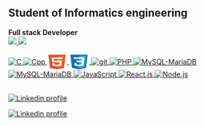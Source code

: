 
<h2>Student of Informatics engineering</h2>
<b color="blue">Full stack Developer</b>


<div align="left">
  <a href="https://github.com/Saturnino1">
  <img height="150em" src="https://github-readme-stats.vercel.app/api?username=Saturnino1&show_icons=true&theme=aura&include_all_commits=true&count_private=true"/>
  <img height="150em" src="https://github-readme-stats.vercel.app/api/top-langs/?username=Saturnino1&layout=compact&langs_count=7&theme=aura"/>
</div>

  <div style="display: inline_block"><br>
  <img align="center" alt="C" height="30" width="40" src="https://cdn.jsdelivr.net/gh/devicons/devicon/icons/c/c-original.svg">
  <img align="center" alt="Cpp" height="30" width="40" src="https://cdn.jsdelivr.net/gh/devicons/devicon/icons/cplusplus/cplusplus-original.svg">
  <img align="center" alt="HTML" height="30" width="40" src="https://raw.githubusercontent.com/devicons/devicon/master/icons/html5/html5-original.svg">  
  <img align="center" alt="CSS" height="30" width="40" src="https://raw.githubusercontent.com/devicons/devicon/master/icons/css3/css3-original.svg">
  <img align="center" alt="git" height="30" width="40" src="https://cdn.jsdelivr.net/gh/devicons/devicon/icons/git/git-plain.svg">
  <img align="center" alt="PHP" height="30" width="40" src="https://cdn.jsdelivr.net/gh/devicons/devicon/icons/php/php-original.svg" />
  <img align="center" alt="MySQL-MariaDB" height="30" width="40" src="https://cdn.jsdelivr.net/gh/devicons/devicon/icons/mysql/mysql-original-wordmark.svg">
  <img align="center" alt="MySQL-MariaDB" height="30" width="40" src="https://cdn.jsdelivr.net/gh/devicons/devicon/icons/mongodb/mongodb-original-wordmark.svg">
          
  <img align="center" alt="JavaScript" height="30" width="40" src="https://cdn.jsdelivr.net/gh/devicons/devicon/icons/javascript/javascript-original.svg">  
  <img align="center" alt="React.js" height="30" width="40"  src="https://cdn.jsdelivr.net/gh/devicons/devicon/icons/react/react-original-wordmark.svg" /> 
  <img align="center" alt="Node.js" height="30" width="40"  src="https://cdn.jsdelivr.net/gh/devicons/devicon/icons/nodejs/nodejs-plain.svg" />
          
  <br/>
  <br/>
  
  <a href="http://www.linkedin.com/in/saturnino-moreira-mendes-rnx/" target="_blank"><img magin_left="50px" src="https://img.icons8.com/fluency/2x/linkedin.png" target="_blank"  width="60px" height="50px" alt="Linkedin profile"></a>
  
  <a href= "https://www.hackerrank.com/profile/saturninomendes1" target="_blank"><img magin_left="50px" src= "https://icons8.com/icon/h5EUmNCXhSH0/hackerrank-is-a-technology-company-that-focuses-on-competitive-programming" target="_blank"  width="60px" height="50px" alt="Linkedin profile"></a>
</div>
  
 

          
  
  
  
